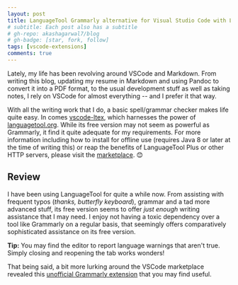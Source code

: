 ```yaml
---
layout: post
title: LanguageTool Grammarly alternative for Visual Studio Code with LaTeX support
# subtitle: Each post also has a subtitle
# gh-repo: akashagarwal7/blog
# gh-badge: [star, fork, follow]
tags: [vscode-extensions]
comments: true
---
```


Lately, my life has been revolving around VSCode and Markdown. From writing this blog, updating my resume in Markdown and using Pandoc to convert it into a PDF format, to the usual development stuff as well as taking notes, I rely on VSCode for almost everything -- and I prefer it that way.

With all the writing work that I do, a basic spell/grammar checker makes life quite easy. In comes [vscode-ltex](https://marketplace.visualstudio.com/items?itemName=valentjn.vscode-ltex), which harnesses the power of [languagetool.org](https://languagetool.org). While its free version may not seem as powerful as Grammarly, it find it quite adequate for my requirements. For more information including how to install for offline use (requires Java 8 or later at the time of writing this) or reap the benefits of LanguageTool Plus or other HTTP servers, please visit the [marketplace](https://marketplace.visualstudio.com/items?itemName=valentjn.vscode-ltex). 😊

## Review

I have been using LanguageTool for quite a while now. From assisting with frequent typos (_thanks, butterfly keyboard_), grammar and a tad more advanced stuff, its free version seems to offer _just enough_ writing assistance that I may need. I enjoy not having a toxic dependency over a tool like Grammarly on a regular basis, that seemingly offers comparatively sophisticated assistance on its free version.

**Tip:** You may find the editor to report language warnings that aren't true. Simply closing and reopening the tab works wonders!

That being said, a bit more lurking around the VSCode marketplace revealed this [unofficial Grammarly extension](https://marketplace.visualstudio.com/items?itemName=znck.grammarly) that you may find useful.
